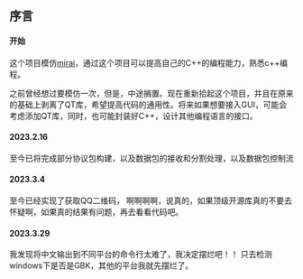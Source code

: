 <!--
 * @Author: Moon-Haze swx1126200515@outlook.com
 * @Date: 2023-01-24 20:42
 * @LastEditors: Moon-Haze swx1126200515@outlook.com
 * @LastEditTime: 2023-03-29 17:21
 * @FilePath: \Flee\README.md
 * @Description: github 项目描述
-->
## 序言

#### 开始

这个项目模仿[mirai](https://github.com/mamoe/mirai')，通过这个项目可以提高自己的C++的编程能力，熟悉c++编程。

之前曾经想过要模仿一次，但是，中途搁置。现在重新拾起这个项目，并且在原来的基础上剥离了QT库，希望提高代码的通用性。将来如果想要接入GUI，可能会考虑添加QT库，同时，也可能封装好C++，设计其他编程语言的接口。

#### 2023.2.16

至今已将完成部分协议包构建，以及数据包的接收和分割处理，以及数据包控制流

#### 2023.3.4

至今已经实现了获取QQ二维码，
啊啊啊啊，说真的，如果顶级开源库真的不要去怀疑啊，如果真的结果有问题，再去看看代码吧。

#### 2023.3.29

我发现将中文输出到不同平台的命令行太难了，我决定摆烂吧！！ 只去检测windows下是否是GBK，其他的平台我就先摆烂了。